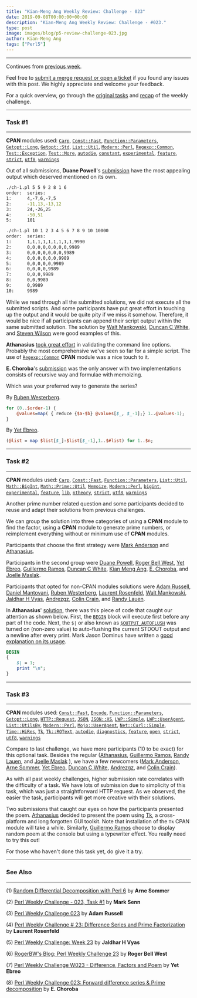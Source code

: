 ```yaml
---
title: "Kian-Meng Ang Weekly Review: Challenge - 023"
date: 2019-09-08T00:00:00+00:00
description: "Kian-Meng Ang Weekly Review: Challenge - #023."
type: post
image: images/blog/p5-review-challenge-023.jpg
author: Kian-Meng Ang
tags: ["Perl5"]
---
```

***
Continues from [previous week](/blog/review-challenge-022/).

Feel free to [submit a merge request or open a ticket](https://github.com/manwar/perlweeklychallenge) if you found any issues with this post. We highly appreciate and welcome your feedback.

For a quick overview, go through the [original tasks](/blog/perl-weekly-challenge-023/) and [recap](/blog/recap-challenge-023/) of the weekly challenge.


***
### Task #1
***

**CPAN** modules used: [`Carp`](https://metacpan.org/pod/Carp), [`Const::Fast`](https://metacpan.org/pod/Const::Fast), [`Function::Parameters`](https://metacpan.org/pod/Function::Parameters), [`Getopt::Long`](https://metacpan.org/pod/Getopt::Long), [`Getopt::Std`](https://metacpan.org/pod/Getopt::Std), [`List::Util`](https://metacpan.org/pod/List::Util), [`Modern::Perl`](https://metacpan.org/pod/Modern::Perl), [`Regexp::Common`](https://metacpan.org/pod/Regexp::Common), [`Test::Exception`](https://metacpan.org/pod/Test::Exception), [`Test::More`](https://metacpan.org/pod/Test::More), [`autodie`](https://metacpan.org/pod/autodie), [`constant`](https://metacpan.org/pod/constant), [`experimental`](https://metacpan.org/pod/experimental), [`feature`](https://metacpan.org/pod/feature), [`strict`](https://metacpan.org/pod/strict), [`utf8`](https://metacpan.org/pod/utf8), [`warnings`](https://metacpan.org/pod/warnings)

Out of all submissions, **Duane Powell**'s [submission](https://github.com/manwar/perlweeklychallenge-club/blob/master/challenge-023/duane-powell/perl5/ch-1.pl) have the most appealing output which deserved mentioned on its own.

```bash
./ch-1.pl 5 5 9 2 8 1 6
order:  series:
1:      4,-7,6,-7,5
2:      -11,13,-13,12
3:      24,-26,25
4:      -50,51
5:      101

./ch-1.pl 10 1 2 3 4 5 6 7 8 9 10 10000
order:  series:
1:      1,1,1,1,1,1,1,1,1,9990
2:      0,0,0,0,0,0,0,0,9989
3:      0,0,0,0,0,0,0,9989
4:      0,0,0,0,0,0,9989
5:      0,0,0,0,0,9989
6:      0,0,0,0,9989
7:      0,0,0,9989
8:      0,0,9989
9:      0,9989
10:     9989
```

While we read through all the submitted solutions, we did not execute all the submitted scripts. And some participants have put great effort in touching up the output and it would be quite pity if we miss it somehow. Therefore, it would be nice if all participants can append their script output within the same submitted solution. The solution by [Walt Mankowski](https://github.com/manwar/perlweeklychallenge-club/blob/master/challenge-023/walt-mankowski/perl5/ch-1.pl), [Duncan C White](https://github.com/manwar/perlweeklychallenge-club/blob/master/challenge-023/duncan-c-white/perl5/ch-1.pl), and [Steven Wilson](https://github.com/manwar/perlweeklychallenge-club/blob/master/challenge-023/steven-wilson/perl5/ch-1.pl) were good examples of this.

**Athanasius** [took great effort](https://github.com/manwar/perlweeklychallenge-club/blob/master/challenge-023/athanasius/perl5/ch-1.pl) in validating the command line options. Probably the most comprehensive we've seen so far for a simple script. The use of [`Regexp::Common`](https://metacpan.org/pod/Regexp::Common) **CPAN** module was a nice touch to it.

**E. Choroba**'s [submission](https://github.com/manwar/perlweeklychallenge-club/blob/master/challenge-023/e-choroba/perl5/ch-1.pl) was the only answer with two implementations consists of recursive way and formulae with memoizing.

Which was your preferred way to generate the series?

By [Ruben Westerberg](https://github.com/manwar/perlweeklychallenge-club/blob/master/challenge-023/ruben-westerberg/perl5/ch-1.pl).

```perl
for (0..$order-1) {
    @values=map( { reduce {$a-$b} @values[$_, $_-1];} 1..@values-1);
}
```

By [Yet Ebreo](https://github.com/manwar/perlweeklychallenge-club/blob/master/challenge-023/yet-ebreo/perl5/ch-1.pl).

```perl
(@list = map $list[$_]-$list[$_-1],1..$#list) for 1..$n;
```

***
### Task #2
***

**CPAN** modules used: [`Carp`](https://metacpan.org/pod/Carp), [`Const::Fast`](https://metacpan.org/pod/Const::Fast), [`Function::Parameters`](https://metacpan.org/pod/Function::Parameters), [`List::Util`](https://metacpan.org/pod/List::Util), [`Math::BigInt`](https://metacpan.org/pod/Math::BigInt), [`Math::Prime::Util`](https://metacpan.org/pod/Math::Prime::Util), [`Memoize`](https://metacpan.org/pod/Memoize), [`Modern::Perl`](https://metacpan.org/pod/Modern::Perl), [`bigint`](https://metacpan.org/pod/bigint), [`experimental`](https://metacpan.org/pod/experimental), [`feature`](https://metacpan.org/pod/feature), [`lib`](https://metacpan.org/pod/lib), [`ntheory`](https://metacpan.org/pod/ntheory), [`strict`](https://metacpan.org/pod/strict), [`utf8`](https://metacpan.org/pod/utf8), [`warnings`](https://metacpan.org/pod/warnings)

Another prime number related question and some participants decided to reuse and adapt their solutions from previous challenges.

We can group the solution into three categories of using a **CPAN** module to find the factor, using a **CPAN** module to generate prime numbers, or reimplement everything without or minimum use of **CPAN** modules.

Participants that choose the first strategy were [Mark Anderson](https://github.com/manwar/perlweeklychallenge-club/blob/master/challenge-023/mark-anderson/perl5/ch-2.pl) and [Athanasius](https://github.com/manwar/perlweeklychallenge-club/blob/master/challenge-023/athanasius/perl5/ch-2.pl).

Participants in the second group were [Duane Powell](https://github.com/manwar/perlweeklychallenge-club/blob/master/challenge-023/duane-powell/perl5/ch-2.pl), [Roger Bell West](https://github.com/manwar/perlweeklychallenge-club/blob/master/challenge-023/roger-bell-west/perl5/ch-2.pl), [Yet Ebreo](https://github.com/manwar/perlweeklychallenge-club/blob/master/challenge-023/yet-ebreo/perl5/ch-2.pl), [Guillermo Ramos](https://github.com/manwar/perlweeklychallenge-club/blob/master/challenge-023/guillermo-ramos/perl5/ch-2.pl), [Duncan C White](https://github.com/manwar/perlweeklychallenge-club/blob/master/challenge-023/duncan-c-white/perl5/ch-2.pl), [Kian Meng Ang](https://github.com/manwar/perlweeklychallenge-club/blob/master/challenge-023/kian-meng-ang/perl5/ch-2.pl), [E. Choroba](https://github.com/manwar/perlweeklychallenge-club/blob/master/challenge-023/e-choroba/perl5/ch-2.pl), and [Joelle Maslak](https://github.com/manwar/perlweeklychallenge-club/blob/master/challenge-023/joelle-maslak/perl5/ch-2.pl).

Participants that opted for non-CPAN modules solutions were [Adam Russell](https://github.com/manwar/perlweeklychallenge-club/blob/master/challenge-023/adam-russell/perl5/ch-2.pl), [Daniel Mantovani](https://github.com/manwar/perlweeklychallenge-club/blob/master/challenge-023/daniel-mantovani/perl5/ch-2.pl), [Ruben Westerberg](https://github.com/manwar/perlweeklychallenge-club/blob/master/challenge-023/ruben-westerberg/perl5/ch-2.pl), [Laurent Rosenfeld](https://github.com/manwar/perlweeklychallenge-club/blob/master/challenge-023/laurent-rosenfeld/perl5/ch-2.pl), [Walt Mankowski](https://github.com/manwar/perlweeklychallenge-club/blob/master/challenge-023/walt-mankowski/perl5/ch-2.pl), [Jaldhar H Vyas](https://github.com/manwar/perlweeklychallenge-club/blob/master/challenge-023/jaldhar-h-vyas/perl5/ch-2.pl), [Andrezgz](https://github.com/manwar/perlweeklychallenge-club/blob/master/challenge-023/andrezgz/perl5/ch-2.pl), [Colin Crain](https://github.com/manwar/perlweeklychallenge-club/blob/master/challenge-023/colin-crain/perl5/ch-2.pl), and [Randy Lauen](https://github.com/manwar/perlweeklychallenge-club/blob/master/challenge-023/randy-lauen/perl5/ch-2.pl).

In **Athanasius**' [solution](https://github.com/manwar/perlweeklychallenge-club/blob/master/challenge-023/athanasius/perl5/ch-2.pl), there was this piece of code that caught our attention as shown below. First, the [`BEGIN`](https://perldoc.perl.org/perlmod.html#BEGIN%2c-UNITCHECK%2c-CHECK%2c-INIT-and-END) block will execute first before any part of the code. Next, the `$|` or also known as [`$OUTPUT_AUTOFLUSH`](https://perldoc.perl.org/perlvar.html) was turned on (non-zero value) to auto-flushing the current STDOUT output and a newline after every print. Mark Jason Dominus have written a [good explanation on its usage](https://perl.plover.com/FAQs/Buffering.html).

```perl
BEGIN
{
    $| = 1;
    print "\n";
}
```

***
### Task #3
***

**CPAN** modules used: [`Const::Fast`](https://metacpan.org/pod/Const::Fast), [`Encode`](https://metacpan.org/pod/Encode), [`Function::Parameters`](https://metacpan.org/pod/Function::Parameters), [`Getopt::Long`](https://metacpan.org/pod/Getopt::Long), [`HTTP::Request`](https://metacpan.org/pod/HTTP::Request), [`JSON`](https://metacpan.org/pod/JSON), [`JSON::XS`](https://metacpan.org/pod/JSON::XS), [`LWP::Simple`](https://metacpan.org/pod/LWP::Simple), [`LWP::UserAgent`](https://metacpan.org/pod/LWP::UserAgent), [`List::UtilsBy`](https://metacpan.org/pod/List::UtilsBy), [`Modern::Perl`](https://metacpan.org/pod/Modern::Perl), [`Mojo::UserAgent`](https://metacpan.org/pod/Mojo::UserAgent), [`Net::Curl::Simple`](https://metacpan.org/pod/Net::Curl::Simple), [`Time::HiRes`](https://metacpan.org/pod/Time::HiRes), [`Tk`](https://metacpan.org/pod/Tk), [`Tk::ROText`](https://metacpan.org/pod/Tk::ROText), [`autodie`](https://metacpan.org/pod/autodie), [`diagnostics`](https://metacpan.org/pod/diagnostics), [`feature`](https://metacpan.org/pod/feature), [`open`](https://metacpan.org/pod/open), [`strict`](https://metacpan.org/pod/strict), [`utf8`](https://metacpan.org/pod/utf8), [`warnings`](https://metacpan.org/pod/warnings)

Compare to last challenge, we have more participants (10 to be exact) for this optional task. Besides the regular ([Athanasius](https://github.com/manwar/perlweeklychallenge-club/blob/master/challenge-023/athanasius/perl5/ch-3.pl), [Guillermo Ramos](https://github.com/manwar/perlweeklychallenge-club/blob/master/challenge-023/guillermo-ramos/perl5/ch-3.pl), [Randy Lauen](https://github.com/manwar/perlweeklychallenge-club/blob/master/challenge-023/randy-lauen/perl5/ch-3.pl), and [Joelle Maslak](https://github.com/manwar/perlweeklychallenge-club/blob/master/challenge-023/joelle-maslak/perl5/ch-3.pl) ), we have a few newcomers ([Mark Anderson](https://github.com/manwar/perlweeklychallenge-club/blob/master/challenge-023/mark-anderson/perl5/ch-3.pl), [Arne Sommer](https://github.com/manwar/perlweeklychallenge-club/blob/master/challenge-023/arne-sommer/perl5/ch-3.pl), [Yet Ebreo](https://github.com/manwar/perlweeklychallenge-club/blob/master/challenge-023/yet-ebreo/perl5/ch-3.pl), [Duncan C White](https://github.com/manwar/perlweeklychallenge-club/blob/master/challenge-023/duncan-c-white/perl5/ch-3.pl), [Andrezgz](https://github.com/manwar/perlweeklychallenge-club/blob/master/challenge-023/andrezgz/perl5/ch-3.pl), and [Colin Crain](https://github.com/manwar/perlweeklychallenge-club/blob/master/challenge-023/colin-crain/perl5/ch-3.pl)).

As with all past weekly challenges, higher submission rate correlates with the difficulty of a task. We have lots of submission due to simplicity of this task, which was just a straightforward HTTP request. As we observed, the easier the task, participants will get more creative with their solutions.

Two submissions that caught our eyes on how the participants presented the poem. [Athanasius](https://github.com/manwar/perlweeklychallenge-club/blob/master/challenge-023/athanasius/perl5/ch-3.pl) decided to present the poem using [Tk](https://en.wikipedia.org/wiki/Tk_(software)), a cross-platform and long forgotten GUI toolkit. Note that installation of the `Tk` CPAN module will take a while. Similarly, [Guillermo Ramos](https://github.com/manwar/perlweeklychallenge-club/blob/master/challenge-023/guillermo-ramos/perl5/ch-3.pl) choose to display random poem at the console but using a typewriter effect. You really need to try this out!

For those who haven't done this task yet, do give it a try.

***
### See Also
***

(1) [Random Differential Decomposition with Perl 6](https://perl6.eu/forward-prime.html) by **Arne Sommer**

(2) [Perl Weekly Challenge - 023, Task #1](https://engineering.purdue.edu/~mark/pwc-023-1.pdf) by **Mark Senn**

(3) [Perl Weekly Challenge 023](https://adamcrussell.livejournal.com/7762.html) by **Adam Russell**

(4) [Perl Weekly Challenge # 23: Difference Series and Prime Factorization](http://blogs.perl.org/users/laurent_r/2019/08/perl-weekly-challenge-23-difference-series-and-prime-factorization.html) by **Laurent Rosenfeld**

(5) [Perl Weekly Challenge: Week 23](https://www.braincells.com/perl/2019/09/perl_weekly_challenge_week_23.html) by **Jaldhar H Vyas**

(6) [RogerBW's Blog: Perl Weekly Challenge 23](https://blog.firedrake.org/archive/2019/08/Perl_Weekly_Challenge_23.html) by **Roger Bell West**

(7) [Perl Weekly Challenge W023 - Difference, Factors and Poem](http://blogs.perl.org/users/yet_ebreo/2019/09/perl-weekly-challenge-w023---forward-difference-series-prime-factors.html) by **Yet Ebreo**

(8) [Perl Weekly Challenge 023: Forward difference series & Prime decomposition](http://blogs.perl.org/users/e_choroba/2019/08/perl-weekly-challenge-023-forward-difference-series-prime-decomposition.html) by **E. Choroba**
